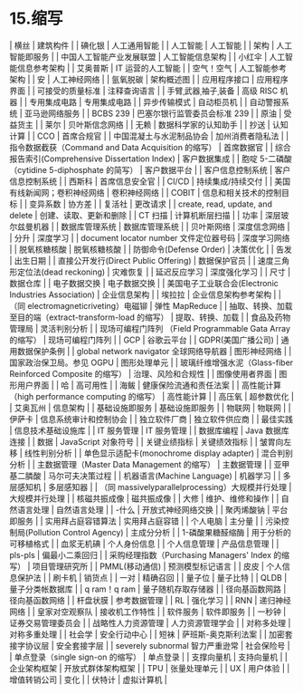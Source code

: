# 15.缩写

<colgroup><col class="tcol1 align-left"> <col class="tcol2 align-left"></colgroup> 
| 横丝 | 建筑构件 |
| 碘化银 | 人工通用智能 |
| 人工智能 | 人工智能 |
| 架构 | 人工智能即服务 |
| 中国人工智能产业发展联盟 | 人工智能信息架构 |
| 小红伞 | 人工智能信息参考架构 |
| 艾奥普斯 | IT 运营的人工智能 |
| 空气！空气 | 人工智能参考架构 |
| 安 | 人工神经网络 |
| 氩氧脱碳 | 架构概述图 |
| 应用程序接口 | 应用程序界面 |
| 可接受的质量标准 | 注释查询语言 |
| 手臂ˌ武器ˌ袖子ˌ装备 | 高级 RISC 机器 |
| 专用集成电路 | 专用集成电路 |
| 异步传输模式 | 自动柜员机 |
| 自动警报系统 | 亚马逊网络服务 |
| BCBS 239 | 巴塞尔银行监管委员会标准 239 |
| 原油 | 受益货主 |
| 莱尔 | 贝叶斯信念网络 |
| 无赖 | 数据科学家的认知助手 |
| 抄送 | 认知计算 |
| CCO | 首席合规官 |
| 中国混凝土与水泥制品协会 | 加州消费者隐私法 |
| 指令数据截获（Command and Data Acquisition 的缩写） | 首席数据官 |
| 综合报告索引(Comprehensive Dissertation Index) | 客户数据集成 |
| 胞啶 5-二磷酸（cytidine 5-diphosphate 的简写） | 客户数据平台 |
| 客户信息控制系统 | 客户信息控制系统 |
| 西斯科 | 首席信息安全官 |
| CI/CD | 持续集成/持续交付 |
| 美国有线新闻网；卷积神经网络 | 卷积神经网络 |
| COBIT | 信息和相关技术的控制目标 |
| 变异系数 | 协方差 |
| 复活社 | 更改请求 |
| create, read, update, and delete | 创建、读取、更新和删除 |
| CT 扫描 | 计算机断层扫描 |
| 功率 | 深层玻尔兹曼机器 |
| 数据库管理系统 | 数据库管理系统 |
| 贝叶斯网络 | 深度信念网络 |
| 分升 | 深度学习 |
| document locator number 文件定位器号码 | 深度学习网络 |
| 脱氧核糖核酸 | 脱氧核糖核酸 |
| 防御命令(Defense Order) | 决策优化 |
| 告发 | 出生日期 |
| 直接公开发行(Direct Public Offering) | 数据保护官员 |
| 速度三角形定位法(dead reckoning) | 灾难恢复 |
| 延迟反应学习 | 深度强化学习 |
| 尺寸 | 数据仓库 |
| 电子数据交换 | 电子数据交换 |
| 美国电子工业联合会(Electronic Industries Association) | 企业信息架构 |
| 埃拉拉 | 企业信息架构参考架构 |
| （同 electromagneticriveting）电磁铆 | 弹性 MapReduce |
| 抽取、转换、加载至目的端（extract-transform-load 的缩写） | 提取、转换、加载 |
| 食品及药物管理局 | 灵活判别分析 |
| 现场可编程门阵列 （Field Programmable Gata Array 的缩写） | 现场可编程门阵列 |
| GCP | 谷歌云平台 |
| GDPR(美国广播公司) | 通用数据保护条例 |
| global network navigator 全球网络导航器 | 图形神经网络 |
| 国家政治保卫局。参见 OGPU | 图形处理单元 |
| 玻璃纤维增强水泥（Glass-fiber Reinforced Composite 的缩写） | 治理、风险和合规性 |
| 图像使用者界面 | 图形用户界面 |
| 哈 | 高可用性 |
| 海鲅 | 健康保险流通和责任法案 |
| 高性能计算（high performance computing 的缩写） | 高性能计算 |
| 高压氧 | 超参数优化 |
| 艾奥瓦州 | 信息架构 |
| 基础设施即服务 | 基础设施即服务 |
| 物联网 | 物联网 |
| 伊萨卡 | 信息系统审计和控制协会 |
| 独立软件厂商 | 独立软件供应商 |
| 最佳实践 | 信息技术基础设施库 |
| IT 服务管理 | IT 服务管理 |
| 数据库编程 | Java 数据库连接 |
| 数据 | JavaScript 对象符号 |
| 关键业绩指标 | 关键绩效指标 |
| 皱胃向左移 | 线性判别分析 |
| 单色显示适配卡(monochrome display adapter) | 混合判别分析 |
| 主数据管理（Master Data Management 的缩写） | 主数据管理 |
| 亚甲基二膦酸 | 马尔可夫决策过程 |
| 机器语言(Machine Language) | 机器学习 |
| 多层感知机 | 多层感知器 |
| （同 massivelyparallelprocessing）大规模并行处理 | 大规模并行处理 |
| 核磁共振成像 | 磁共振成像 |
| 大修 | 维护、维修和操作 |
| 自然语言处理 | 自然语言处理 |
| -什么 | 开放式神经网络交换 |
| 聚丙烯酸钠 | 平台即服务 |
| 实用拜占庭容错算法 | 实用拜占庭容错 |
| 个人电脑 | 主分量 |
| 污染控制局(Pollution Control Agency) | 主成分分析 |
| 1-磷酸果糖醛缩酶 | 用于分析的可移植格式 |
| 血浆无机碘 | 个人身份信息 |
| 个人信息管理 | 产品信息管理 |
| pls-pls | 偏最小二乘回归 |
| 采购经理指数（Purchasing Managers' Index 的缩写） | 项目管理研究所 |
| PMML(移动通信) | 预测模型标记语言 |
| 皮皮 | 个人信息保护法 |
| 刷卡机 | 销货点 |
| 一对 | 精确召回 |
| 量子位 | 量子比特 |
| QLDB | 量子分类帐数据库 |
| q ram！q ram | 量子随机存取存储器 |
| 径向基函数网路 | 径向基函数网络 |
| 杆盘状膜 | 参考数据管理 |
| RL | 强化学习 |
| RNN | 递归神经网络 |
| 皇家对空观察队 | 接收机工作特性 |
| 软件服务 | 软件即服务 |
| 一秒钟 | 证券交易管理委员会 |
| 战略性人力资源管理 | 人力资源管理学会 |
| 对称多处理 | 对称多重处理 |
| 社会学 | 安全行动中心 |
| 短袜 | 萨班斯-奥克斯利法案 |
| 加密套接字协议层 | 安全套接字层 |
| severely subnormal 智力严重逊常 | 社会保险号 |
| 单点登录（single sign-on 的缩写） | 单点登录 |
| 支撑向量机 | 支持向量机 |
| 企业架构框架 | 开放式群体架构框架 |
| TPU | 张量处理单元 |
| UX | 用户体验 |
| 增值转销公司 | 变化 |
| 伏特计 | 虚拟计算机 |